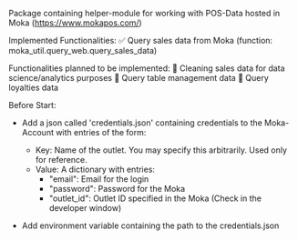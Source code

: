 Package containing helper-module for working with POS-Data hosted in Moka (https://www.mokapos.com/)

Implemented Functionalities:
✅ Query sales data from Moka (function: moka_util.query_web.query_sales_data)

Functionalities planned to be implemented:
👷 Cleaning sales data for data science/analytics purposes
👷 Query table management data
👷 Query loyalties data

Before Start:
- Add a json called 'credentials.json' containing credentials to the Moka-Account with entries of the form:
    - Key: Name of the outlet. You may specify this arbitrarily. Used only for reference.
    - Value: A dictionary with entries:
        - "email": Email for the login
        - "password": Password for the Moka
        - "outlet_id": Outlet ID specified in the Moka (Check in the developer window)

- Add environment variable containing the path to the credentials.json
